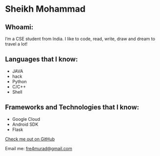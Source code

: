 # Sheikh Mohammad

## Whoami:
I’m a CSE student from India. I like to code, read, write, draw and dream to travel a lot! 


## Languages that I know:

- JAVA
- hack
- Python
- C/C++
- Shell


## Frameworks and Technologies that I know:

- Google Cloud
- Android SDK
- Flask


[Check me out on  GitHub](https://github.com/free4murad)

Email me: fre4murad@gmail.com
